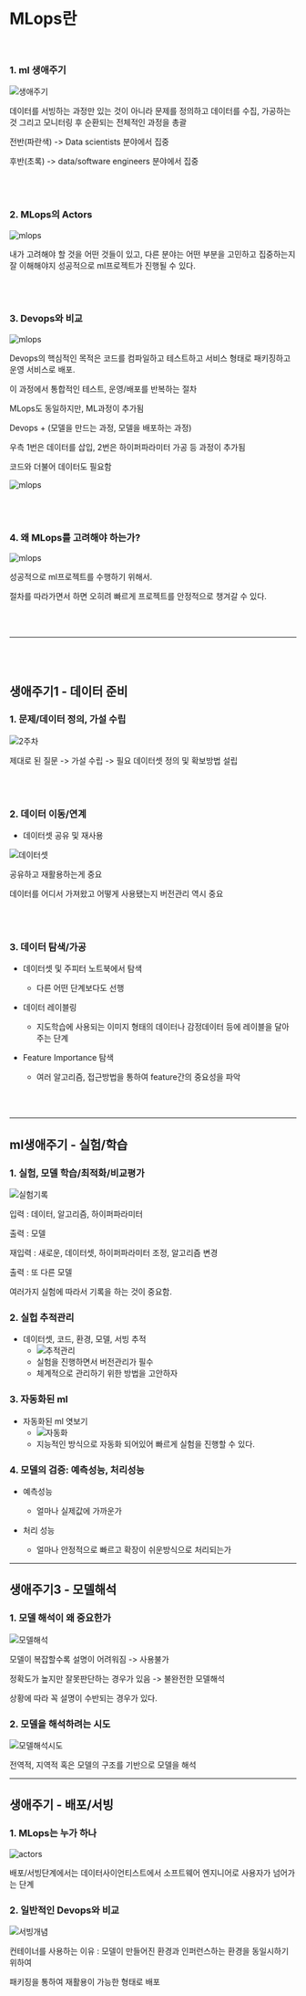 MLops란   
=========
<br>

### 1. ml 생애주기

![생애주기](./1주차-세찬//1주차-1.png)

데이터를 서빙하는 과정만 있는 것이 아니라 문제를 정의하고 데이터를 수집, 가공하는 것 그리고 모니터링 후 순환되는 전체적인 과정을 총괄

전반(파란색) -> Data scientists 분야에서 집중

후반(초록) -> data/software engineers 분야에서 집중

<br><br>

### 2. MLops의 Actors

![mlops](./1주차-세찬/1주차-3.png)

내가 고려해야 할 것을 어떤 것들이 있고, 다른 분야는 어떤 부분을 고민하고 집중하는지 잘 이해해야지 성공적으로 ml프로젝트가 진행될 수 있다.

<br><br>

### 3. Devops와 비교

![mlops](./1주차-세찬/1주차-4.png)

Devops의 핵심적인 목적은 코드를 컴파일하고 테스트하고 서비스 형태로 패키징하고 운영 서비스로 배포. 

이 과정에서 통합적인 테스트, 운영/배포를 반복하는 절차



MLops도 동일하지만, ML과정이 추가됨

Devops +  (모델을 만드는 과정, 모델을 배포하는 과정)

우측 1번은 데이터를 삽입, 2번은 하이퍼파라미터 가공 등 과정이 추가됨

코드와 더불어 데이터도 필요함



![mlops](./1주차-세찬/1주차-2.png)


<br><br>


### 4. 왜 MLops를 고려해야 하는가?

![mlops](./1주차-세찬/1주차-5.png)

성공적으로 ml프로젝트를 수행하기 위해서.

절차를 따라가면서 하면 오히려 빠르게 프로젝트를 안정적으로 챙겨갈 수 있다.


<br><br>

---
<br><br>


## 생애주기1 - 데이터 준비



### 1. 문제/데이터 정의, 가설 수립

![2주차](./1주차-세찬/2주차-1.png)

제대로 된 질문 -> 가설 수립 -> 필요 데이터셋 정의 및 확보방법 설립

<br><br>

### 2. 데이터 이동/연계

- 데이터셋 공유 및 재사용

![데이터셋](./1주차-세찬/2주차-2.png)

공유하고 재활용하는게 중요

데이터를 어디서 가져왔고 어떻게 사용됐는지 버전관리 역시 중요

<br><br>

### 3. 데이터 탐색/가공

- 데이터셋 및 주피터 노트북에서 탐색
  - 다른 어떤 단계보다도 선행

- 데이터 레이블링
  - 지도학습에 사용되는 이미지 형태의 데이터나 감정데이터 등에 레이블을 달아주는 단계

- Feature Importance 탐색
  - 여러 알고리즘, 접근방법을 통하여 feature간의 중요성을 파악

<br><br>

---




## ml생애주기 - 실험/학습



### 1. 실험, 모델 학습/최적화/비교평가

![실험기록](./1주차-세찬/3주차-1.png)

입력 : 데이터, 알고리즘, 하이퍼파라미터

출력 : 모델

재입력 : 새로운, 데이터셋, 하이퍼파라미터 조정, 알고리즘 변경

출력 : 또 다른 모델



여러가지 실험에 따라서 기록을 하는 것이 중요함.









### 2. 실헙 추적관리

- 데이터셋, 코드, 환경, 모델, 서빙 추적
  - ![추적관리](./1주차-세찬/3주차-2.png)
  - 실험을 진행하면서 버전관리가 필수
  - 체계적으로 관리하기 위한 방법을 고안하자





### 3. 자동화된 ml

- 자동화된 ml 엿보기
  - ![자동화](./1주차-세찬/3주차-3.png)
  - 지능적인 방식으로 자동화 되어있어 빠르게 실험을 진행할 수 있다.



### 4. 모델의 검증: 예측성능, 처리성능

- 예측성능
  - 얼마나 실제값에 가까운가



- 처리 성능
  - 얼마나 안정적으로 빠르고 확장이 쉬운방식으로 처리되는가





---



## 생애주기3 - 모델해석

### 1. 모델 해석이 왜 중요한가

![모델해석](./1주차-세찬/4주차-1.png)

모델이 복잡할수록 설명이 어려워짐 -> 사용불가

정확도가 높지만 잘못판단하는 경우가 있음 -> 불완전한 모델해석

상황에 따라 꼭 설명이 수반되는 경우가 있다.









### 2. 모델을 해석하려는 시도

![모델해석시도](./1주차-세찬/4주차-2.png)

전역적, 지역적 혹은 모델의 구조를 기반으로 모델을 해석







---



## 생애주기 - 배포/서빙

### 1. MLops는 누가 하나

![actors](./1주차-세찬/1주차-3.png)

배포/서빙단계에서는 데이터사이언티스트에서 소프트웨어 엔지니어로 사용자가 넘어가는 단계





### 2. 일반적인 Devops와 비교

![서빙개념](./1주차-세찬/5주차-1.png)

컨테이너를 사용하는 이유 : 모델이 만들어진 환경과 인퍼런스하는 환경을 동일시하기 위하여

 패키징을 통하여 재활용이 가능한 형태로 배포

